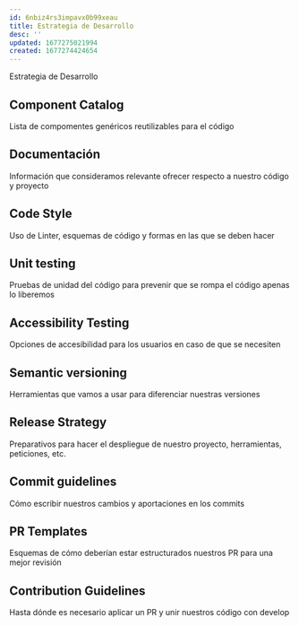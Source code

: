 ```yaml
---
id: 6nbiz4rs3impavx0b99xeau
title: Estrategia de Desarrollo
desc: ''
updated: 1677275021994
created: 1677274424654
---
```

Estrategia de Desarrollo
## Component Catalog
Lista de compomentes genéricos reutilizables para el código

## Documentación
Información que consideramos relevante ofrecer respecto a nuestro código y proyecto

## Code Style
Uso de Linter, esquemas de código y formas en las que se deben hacer

## Unit testing
Pruebas de unidad del código para prevenir que se rompa el código apenas lo liberemos

## Accessibility Testing
Opciones de accesibilidad para los usuarios en caso de que se necesiten

## Semantic versioning
Herramientas que vamos a usar para diferenciar nuestras versiones

## Release Strategy
Preparativos para hacer el despliegue de nuestro proyecto, herramientas, peticiones, etc.

## Commit guidelines
Cómo escribir nuestros cambios y aportaciones en los commits

## PR Templates
Esquemas de cómo deberían estar estructurados nuestros PR para una mejor revisión

## Contribution Guidelines
Hasta dónde es necesario aplicar un PR y unir nuestros código con develop

